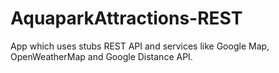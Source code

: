 # AquaparkAttractions-REST
App which uses stubs REST API and services like Google Map, OpenWeatherMap and Google Distance API.
